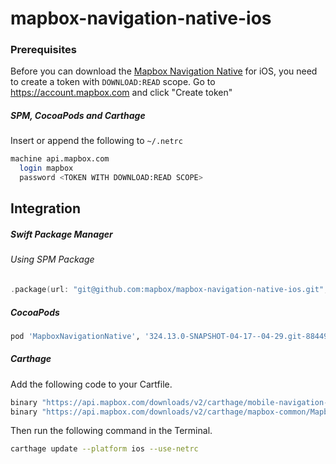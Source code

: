 # mapbox-navigation-native-ios

### Prerequisites

Before you can download the [Mapbox Navigation Native](https://github.com/mapbox/mapbox-navigation-native) for iOS, you need to create a token with `DOWNLOAD:READ` scope.
Go to https://account.mapbox.com and click "Create token"

##### SPM, CocoaPods and Carthage
Insert or append the following to `~/.netrc`

```bash
machine api.mapbox.com
  login mapbox
  password <TOKEN WITH DOWNLOAD:READ SCOPE>
```

## Integration

##### Swift Package Manager

###### Using SPM Package

```swift
.package(url: "git@github.com:mapbox/mapbox-navigation-native-ios.git", from: "324.13.0-SNAPSHOT-04-17--04-29.git-884495a-SNAPSHOT.0418T1956Z.f34c04a"),
```

##### CocoaPods

```ruby
pod 'MapboxNavigationNative', '324.13.0-SNAPSHOT-04-17--04-29.git-884495a-SNAPSHOT.0418T1956Z.f34c04a'
```

##### Carthage

Add the following code to your Cartfile.

```bash
binary "https://api.mapbox.com/downloads/v2/carthage/mobile-navigation-native/MapboxNavigationNative.json" == 324.13.0-SNAPSHOT-04-17--04-29.git-884495a-SNAPSHOT.0418T1956Z.f34c04a
binary "https://api.mapbox.com/downloads/v2/carthage/mapbox-common/MapboxCommon-ios.json" == 24.13.0-SNAPSHOT-04-17--04-29.git-884495a
```

Then run the following command in the Terminal.
```bash
carthage update --platform ios --use-netrc
```
